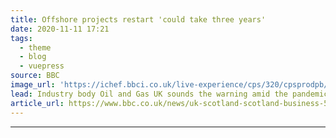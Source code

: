 ```yaml
---
title: Offshore projects restart 'could take three years'
date: 2020-11-11 17:21
tags:
  - theme
  - blog
  - vuepress
source: BBC
image_url: 'https://ichef.bbci.co.uk/live-experience/cps/320/cpsprodpb/CAC3/production/_114670915_capture.png'
lead: Industry body Oil and Gas UK sounds the warning amid the pandemic and the sharp drop in energy prices.
article_url: https://www.bbc.co.uk/news/uk-scotland-scotland-business-54905615
---
```


---
